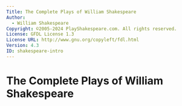 ```yaml
---
Title: The Complete Plays of William Shakespeare
Author:
  - William Shakespeare
Copyright: ©2005-2024 PlayShakespeare.com. All rights reserved.
License: GFDL License 1.3
License URL: http://www.gnu.org/copyleft/fdl.html
Version: 4.3
ID: shakespeare-intro
---
```


# The Complete Plays of William Shakespeare

